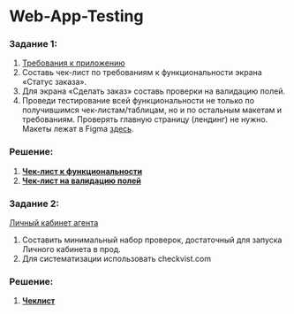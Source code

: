 # Web-App-Testing

### Задание 1:
1. [Требования к приложению](https://code.s3.yandex.net/qa/files/requirements_web_app.pdf)
2. Составь чек-лист по требованиям к функциональности экрана «Статус заказа».
3. Для экрана «Сделать заказ» составь проверки на валидацию полей.
4. Проведи тестирование всей функциональности не только по получившимся чек-листам/таблицам, но и по остальным макетам и требованиям. Проверять главную страницу (лендинг) не нужно. Макеты лежат в Figma [здесь](https://www.figma.com/file/vHgTVzFac8zyxhMZ2o4b2m/web).

### Решение:
1. **[Чек-лист к функциональности](https://drive.google.com/file/d/1SYaq4bAnV2vaHYu0PvhxISaKWS3A4ogr/view?usp=share_link)**
2. **[Чек-лист на валидацию полей](https://drive.google.com/file/d/1A6h4z4UUTt2OjlgjlW3UbFVdEzpVasu0/view?usp=share_link)**

### Задание 2:
[Личный кабинет агента](https://widgets.inssmart.ru/contract/mortgage/?appId=226ff66a-3108-5157-9d69-997b59f77bb1&secret=39919a81-fc16-5afd-9ff1-d0f6c9602608)
1. Составить минимальный набор проверок, достаточный для запуска Личного кабинета в прод.
2. Для систематизации использовать checkvist.com

### Решение:
1. **[Чеклист](https://checkvist.com/p/Tolnl992Q81h0j6K7a9pKC)**
